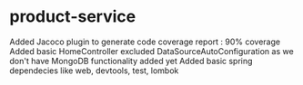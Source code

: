 # product-service

Added Jacoco plugin to generate code coverage report  : 90% coverage
Added basic HomeController
excluded DataSourceAutoConfiguration as we don't have MongoDB functionality added yet
Added basic spring dependecies like web, devtools, test, lombok
